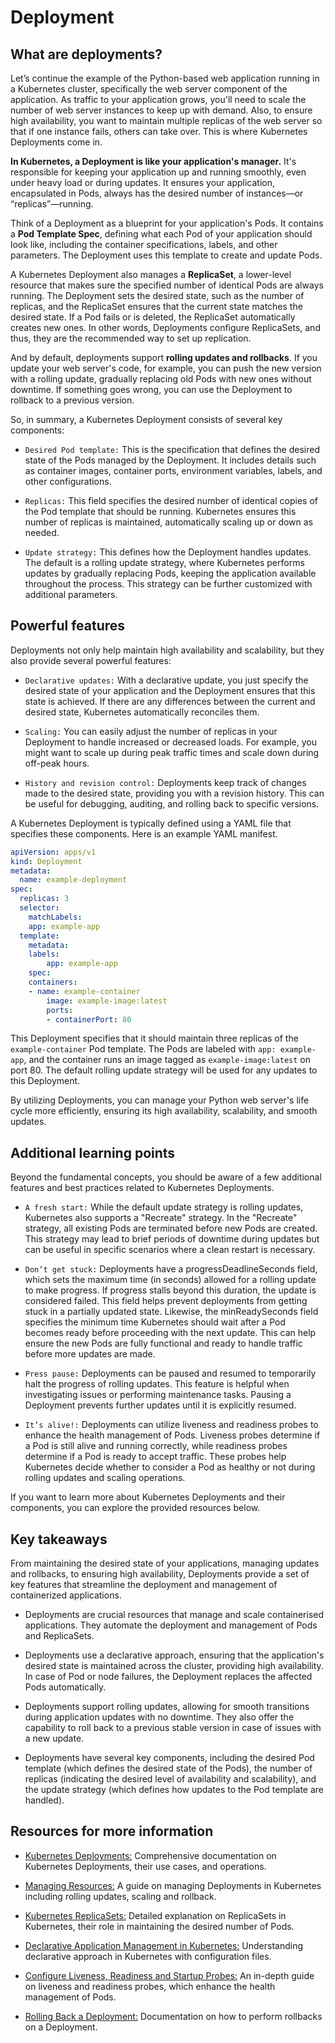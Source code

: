 # Deployment
## What are deployments?
Let’s continue the example of the Python-based web application running in a Kubernetes cluster, specifically the web server component of the application. As traffic to your application grows, you'll need to scale the number of web server instances to keep up with demand. Also, to ensure high availability, you want to maintain multiple replicas of the web server so that if one instance fails, others can take over. This is where Kubernetes Deployments come in.

**In Kubernetes, a Deployment is like your application's manager.** It's responsible for keeping your application up and running smoothly, even under heavy load or during updates. It ensures your application, encapsulated in Pods, always has the desired number of instances—or “replicas”—running.

Think of a Deployment as a blueprint for your application's Pods. It contains a **Pod Template Spec**, defining what each Pod of your application should look like, including the container specifications, labels, and other parameters. The Deployment uses this template to create and update Pods.

A Kubernetes Deployment also manages a **ReplicaSet**, a lower-level resource that makes sure the specified number of identical Pods are always running. The Deployment sets the desired state, such as the number of replicas, and the ReplicaSet ensures that the current state matches the desired state. If a Pod fails or is deleted, the ReplicaSet automatically creates new ones.  In other words, Deployments configure ReplicaSets, and thus, they are the recommended way to set up replication.

And by default, deployments support **rolling updates and rollbacks**. If you update your web server's code, for example, you can push the new version with a rolling update, gradually replacing old Pods with new ones without downtime. If something goes wrong, you can use the Deployment to rollback to a previous version.

So, in summary, a Kubernetes Deployment consists of several key components:

- `Desired Pod template:` This is the specification that defines the desired state of the Pods managed by the Deployment. It includes details such as container images, container ports, environment variables, labels, and other configurations.

- `Replicas:` This field specifies the desired number of identical copies of the Pod template that should be running. Kubernetes ensures this number of replicas is maintained, automatically scaling up or down as needed.

- `Update strategy:` This defines how the Deployment handles updates. The default is a rolling update strategy, where Kubernetes performs updates by gradually replacing Pods, keeping the application available throughout the process. This strategy can be further customized with additional parameters.

## Powerful features
Deployments not only help maintain high availability and scalability, but they also provide several powerful features:

- `Declarative updates:` With a declarative update, you just specify the desired state of your application and the Deployment ensures that this state is achieved. If there are any differences between the current and desired state, Kubernetes automatically reconciles them. 

- `Scaling:` You can easily adjust the number of replicas in your Deployment to handle increased or decreased loads. For example, you might want to scale up during peak traffic times and scale down during off-peak hours.

- `History and revision control:` Deployments keep track of changes made to the desired state, providing you with a revision history. This can be useful for debugging, auditing, and rolling back to specific versions.

A Kubernetes Deployment is typically defined using a YAML file that specifies these components. Here is an example YAML manifest.

```yaml
apiVersion: apps/v1
kind: Deployment
metadata:
  name: example-deployment
spec:
  replicas: 3
  selector:
	matchLabels:
  	app: example-app
  template:
	metadata:
  	labels:
    	app: example-app
	spec:
  	containers:
  	- name: example-container
    	image: example-image:latest
    	ports:
    	- containerPort: 80
```

This Deployment specifies that it should maintain three replicas of the `example-container` Pod template. The Pods are labeled with `app: example-app`, and the container runs an image tagged as `example-image:latest` on port 80. The default rolling update strategy will be used for any updates to this Deployment. 

By utilizing Deployments, you can manage your Python web server's life cycle more efficiently, ensuring its high availability, scalability, and smooth updates. 

## Additional learning points
Beyond the fundamental concepts, you should be aware of a few additional features and best practices related to Kubernetes Deployments.

- `A fresh start:` While the default update strategy is rolling updates, Kubernetes also supports a "Recreate" strategy. In the "Recreate" strategy, all existing Pods are terminated before new Pods are created. This strategy may lead to brief periods of downtime during updates but can be useful in specific scenarios where a clean restart is necessary.

- `Don’t get stuck:` Deployments have a progressDeadlineSeconds field, which sets the maximum time (in seconds) allowed for a rolling update to make progress. If progress stalls beyond this duration, the update is considered failed. This field helps prevent deployments from getting stuck in a partially updated state. Likewise, the minReadySeconds field specifies the minimum time Kubernetes should wait after a Pod becomes ready before proceeding with the next update. This can help ensure the new Pods are fully functional and ready to handle traffic before more updates are made.

- `Press pause:` Deployments can be paused and resumed to temporarily halt the progress of rolling updates. This feature is helpful when investigating issues or performing maintenance tasks. Pausing a Deployment prevents further updates until it is explicitly resumed.

- `It’s alive!:` Deployments can utilize liveness and readiness probes to enhance the health management of Pods. Liveness probes determine if a Pod is still alive and running correctly, while readiness probes determine if a Pod is ready to accept traffic. These probes help Kubernetes decide whether to consider a Pod as healthy or not during rolling updates and scaling operations.

If you want to learn more about Kubernetes Deployments and their components, you can explore the provided resources below.

## Key takeaways
From maintaining the desired state of your applications, managing updates and rollbacks, to ensuring high availability, Deployments provide a set of key features that streamline the deployment and management of containerized applications. 

- Deployments are crucial resources that manage and scale containerised applications. They automate the deployment and management of Pods and ReplicaSets.

- Deployments use a declarative approach, ensuring that the application's desired state is maintained across the cluster, providing high availability. In case of Pod or node failures, the Deployment replaces the affected Pods automatically.

- Deployments support rolling updates, allowing for smooth transitions during application updates with no downtime. They also offer the capability to roll back to a previous stable version in case of issues with a new update.

- Deployments have several key components, including the desired Pod template (which defines the desired state of the Pods), the number of replicas (indicating the desired level of availability and scalability), and the update strategy (which defines how updates to the Pod template are handled).

## Resources for more information
- [Kubernetes Deployments:](https://kubernetes.io/docs/concepts/workloads/controllers/deployment/) Comprehensive documentation on Kubernetes Deployments, their use cases, and operations.

- [Managing Resources:](https://kubernetes.io/docs/concepts/workloads/management/) A guide on managing Deployments in Kubernetes including rolling updates, scaling and rollback.

- [Kubernetes ReplicaSets:](https://kubernetes.io/docs/concepts/workloads/controllers/replicaset/) Detailed explanation on ReplicaSets in Kubernetes, their role in maintaining the desired number of Pods.

- [Declarative Application Management in Kubernetes:](https://kubernetes.io/docs/tasks/manage-kubernetes-objects/declarative-config/) Understanding declarative approach in Kubernetes with configuration files.

- [Configure Liveness, Readiness and Startup Probes:](https://kubernetes.io/docs/tasks/configure-pod-container/configure-liveness-readiness-startup-probes/) An in-depth guide on liveness and readiness probes, which enhance the health management of Pods.

- [Rolling Back a Deployment:](https://kubernetes.io/docs/concepts/workloads/controllers/deployment/#rolling-back-a-deployment) Documentation on how to perform rollbacks on a Deployment.  